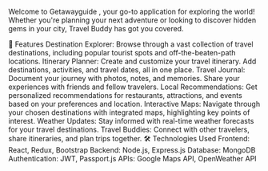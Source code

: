 Welcome to Getawayguide , your go-to application for exploring the world! Whether you're planning your next adventure or looking to discover hidden gems in your city, Travel Buddy has got you covered.


🚀 Features
Destination Explorer: Browse through a vast collection of travel destinations, including popular tourist spots and off-the-beaten-path locations.
Itinerary Planner: Create and customize your travel itinerary. Add destinations, activities, and travel dates, all in one place.
Travel Journal: Document your journey with photos, notes, and memories. Share your experiences with friends and fellow travelers.
Local Recommendations: Get personalized recommendations for restaurants, attractions, and events based on your preferences and location.
Interactive Maps: Navigate through your chosen destinations with integrated maps, highlighting key points of interest.
Weather Updates: Stay informed with real-time weather forecasts for your travel destinations.
Travel Buddies: Connect with other travelers, share itineraries, and plan trips together.
🛠️ Technologies Used
Frontend: React, Redux, Bootstrap
Backend: Node.js, Express.js
Database: MongoDB
Authentication: JWT, Passport.js
APIs: Google Maps API, OpenWeather API
